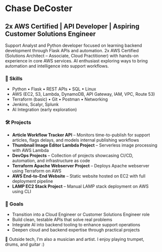 # Chase DeCoster

## 2x AWS Certified | API Developer | Aspiring Customer Solutions Engineer

Support Analyst and Python developer focused on learning backend development through Flask APIs and automation. 2x AWS Certified (Solutions Architect – Associate, Cloud Practitioner) with hands-on experience in core AWS services. AI enthusiast exploring ways to bring automation and intelligence into support workflows.

### 🔧 Skills
- Python • Flask • REST APIs • SQL • Linux  
- AWS (EC2, S3, Lambda, DynamoDB, API Gateway, IAM, VPC, Route 53)  
- Terraform (basic) • Git • Postman • Networking
- Jenkins, Scalyr, Splunk
- AI Integration (early exploration)

### 🛠 Projects
- **Article Workflow Tracker API** – Monitors time-to-publish for support articles, flags delays, and models internal publishing workflows  
- **Thumbnail Image Editor Lambda Project** – Serverless image processing with AWS Lambda  
- **DevOps Projects** – Collection of projects showcasing CI/CD, automation, and infrastructure as code  
- **Terraform Apache Webserver Project** – Deploys Apache webserver using Terraform on AWS  
- **AWS End-to-End Website** – Static website hosted on EC2 with full deployment pipeline  
- **LAMP EC2 Stack Project** – Manual LAMP stack deployment on AWS using CLI

### 🎯 Goals
- Transition into a Cloud Engineer or Customer Solutions Engineer role  
- Build clean, testable APIs that solve real problems  
- Integrate AI into backend tooling to enhance support operations  
- Deepen cloud and backend expertise through practical projects

🎺 Outside tech, I’m also a musician and artist. I enjoy playing trumpet, drums, and guitar :)
